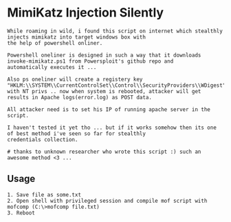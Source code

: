 # MimiKatz Injection Silently

    While roaming in wild, i found this script on internet which stealthly injects mimikatz into target windows box with 
    the help of powershell onliner.
    
    Powershell oneliner is designed in such a way that it downloads invoke-mimikatz.ps1 from Powersploit's github repo and
    automatically executes it ... 
    
    Also ps oneliner will create a registery key "HKLM:\\SYSTEM\\CurrentControlSet\\Control\\SecurityProviders\\WDigest"
    with NT privs .. now when system is rebooted, attacker will get results in Apache logs(error.log) as POST data.
    
    All attacker need is to set his IP of running apache server in the script.
    
    I haven't tested it yet tho ... but if it works somehow then its one of best method i've seen so far for stealthly 
    credentials collection.
    
    # thanks to unknown researcher who wrote this script :) such an awesome method <3 ...
    
## Usage

    1. Save file as some.txt
    2. Open shell with privileged session and compile mof script with mofcomp (C:\>mofcomp file.txt)
    3. Reboot
